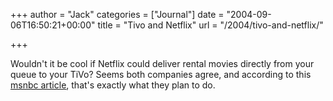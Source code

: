 +++
author = "Jack"
categories = ["Journal"]
date = "2004-09-06T16:50:21+00:00"
title = "Tivo and Netflix"
url = "/2004/tivo-and-netflix/"

+++

Wouldn't it be cool if Netflix could deliver rental movies directly from your queue to your TiVo? Seems both companies agree, and according to this [msnbc article][1], that's exactly what they plan to do.

 [1]: http://www.msnbc.msn.com/id/5915470/site/newsweek/